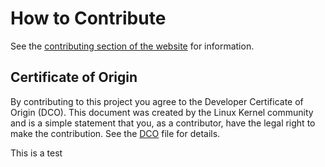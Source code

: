 # How to Contribute

See the [contributing section of the
website](https://metallb.universe.tf/community) for information.

## Certificate of Origin

By contributing to this project you agree to the Developer Certificate of
Origin (DCO). This document was created by the Linux Kernel community and is a
simple statement that you, as a contributor, have the legal right to make the
contribution. See the [DCO](DCO) file for details.

This is a test
